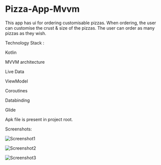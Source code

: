 # Pizza-App-Mvvm
This app has ui for ordering customisable pizzas. 
When ordering, the user can customise the crust & size of the pizzas. The user can order as many pizzas as they wish.

Technology Stack :

Kotlin

MVVM architecture

Live Data

ViewModel

Coroutines

Databinding

Glide

Apk file is present in project root.

Screenshots:

![Screenshot1](https://i.imgur.com/zu8A29Y.jpg)

![Screenshot2](https://i.imgur.com/d8GmMFu.jpg)

![Screenshot3](https://i.imgur.com/eLLQZMJ.jpg)
